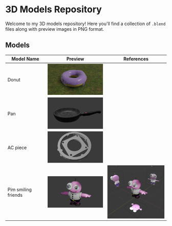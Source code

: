 # 3D Models Repository

Welcome to my 3D models repository! Here you'll find a collection of `.blend` files along with preview images in PNG format.

## Models

| Model Name | Preview | References |
|------------|---------|---------|
| Donut    | <img src="pictures/donut.png" alt="Model 1" width="200"/> |  |
| Pan    | <img src="pictures/poele.png" alt="Model 2" width="200"/> |  |
| AC piece    | <img src="pictures/piecemilo.png" alt="Model 3" width="200"/> |  |
| Pim smiling friends    | <img src="pictures/PIM.png" alt="Model 3" width="200"/> | <img src="pictures/pim_ref.png" alt="Model 3" width="200"/> |
